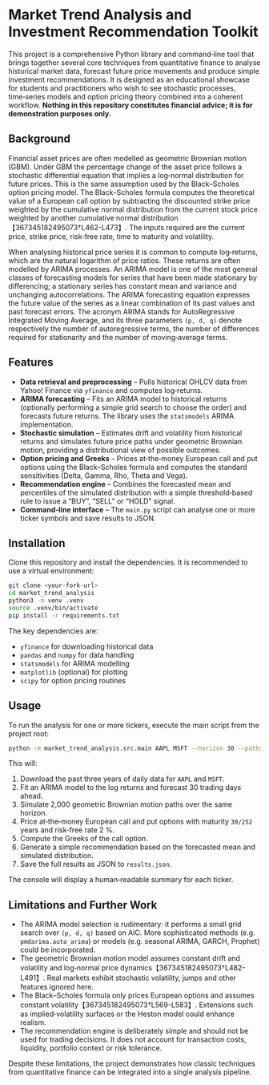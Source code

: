 # Market Trend Analysis and Investment Recommendation Toolkit

This project is a comprehensive Python library and command‑line tool
that brings together several core techniques from quantitative finance
to analyse historical market data, forecast future price movements and
produce simple investment recommendations. It is designed as an
educational showcase for students and practitioners who wish to see
stochastic processes, time‑series models and option pricing theory
combined into a coherent workflow. **Nothing in this repository
constitutes financial advice; it is for demonstration purposes only.**

## Background

Financial asset prices are often modelled as geometric Brownian
motion (GBM). Under GBM the percentage change of the asset price
follows a stochastic differential equation that implies a log‑normal
distribution for future prices. This is the same
assumption used by the Black–Scholes option pricing model.
The Black–Scholes formula computes the theoretical value of a European
call option by subtracting the discounted strike price weighted by the
cumulative normal distribution from the current stock price weighted
by another cumulative normal distribution【367345182495073†L462-L473】. The inputs
required are the current price, strike price, risk‑free rate, time to
maturity and volatility.

When analysing historical price series it is common to compute
log‑returns, which are the natural logarithm of price ratios. These
returns are often modelled by ARIMA processes. An ARIMA
model is one of the most general classes of forecasting models for
series that have been made stationary by differencing; a stationary
series has constant mean and variance and unchanging autocorrelations. The ARIMA forecasting equation expresses the
future value of the series as a linear combination of its past values
and past forecast errors. The acronym ARIMA
stands for AutoRegressive Integrated Moving Average, and its three
parameters `(p, d, q)` denote respectively the number of
autoregressive terms, the number of differences required for
stationarity and the number of moving‑average terms.

## Features

- **Data retrieval and preprocessing** – Pulls historical OHLCV data
  from Yahoo! Finance via `yfinance` and computes log‑returns.
- **ARIMA forecasting** – Fits an ARIMA model to historical returns
  (optionally performing a simple grid search to choose the order) and
  forecasts future returns. The library uses the `statsmodels` ARIMA
  implementation.
- **Stochastic simulation** – Estimates drift and volatility from
  historical returns and simulates future price paths under geometric
  Brownian motion, providing a distributional view of possible
  outcomes.
- **Option pricing and Greeks** – Prices at‑the‑money European call and
  put options using the Black–Scholes formula and computes the
  standard sensitivities (Delta, Gamma, Rho, Theta and Vega).
- **Recommendation engine** – Combines the forecasted mean and
  percentiles of the simulated distribution with a simple
  threshold‑based rule to issue a “BUY”, “SELL” or “HOLD” signal.
- **Command‑line interface** – The `main.py` script can analyse one or
  more ticker symbols and save results to JSON.

## Installation

Clone this repository and install the dependencies. It is
recommended to use a virtual environment:

```bash
git clone <your-fork-url>
cd market_trend_analysis
python3 -m venv .venv
source .venv/bin/activate
pip install -r requirements.txt
```

The key dependencies are:

- `yfinance` for downloading historical data
- `pandas` and `numpy` for data handling
- `statsmodels` for ARIMA modelling
- `matplotlib` (optional) for plotting
- `scipy` for option pricing routines

## Usage

To run the analysis for one or more tickers, execute the main script
from the project root:

```bash
python -m market_trend_analysis.src.main AAPL MSFT --horizon 30 --paths 2000 --auto-arima --output results.json
```

This will:

1. Download the past three years of daily data for `AAPL` and
   `MSFT`.
2. Fit an ARIMA model to the log returns and forecast 30 trading days
   ahead.
3. Simulate 2,000 geometric Brownian motion paths over the same
   horizon.
4. Price at‑the‑money European call and put options with maturity
   `30/252` years and risk‑free rate 2 %.
5. Compute the Greeks of the call option.
6. Generate a simple recommendation based on the forecasted mean and
   simulated distribution.
7. Save the full results as JSON to `results.json`.

The console will display a human‑readable summary for each ticker.

## Limitations and Further Work

- The ARIMA model selection is rudimentary: it performs a small grid
  search over `(p, d, q)` based on AIC. More sophisticated methods
  (e.g. `pmdarima.auto_arima`) or models (e.g. seasonal ARIMA,
  GARCH, Prophet) could be incorporated.
- The geometric Brownian motion model assumes constant drift and
  volatility and log‑normal price dynamics【367345182495073†L482-L491】. Real
  markets exhibit stochastic volatility, jumps and other features
  ignored here.
- The Black–Scholes formula only prices European options and assumes
  constant volatility【367345182495073†L569-L583】. Extensions such as
  implied‑volatility surfaces or the Heston model could enhance
  realism.
- The recommendation engine is deliberately simple and should not be
  used for trading decisions. It does not account for transaction
  costs, liquidity, portfolio context or risk tolerance.

Despite these limitations, the project demonstrates how classic
techniques from quantitative finance can be integrated into a single
analysis pipeline.
